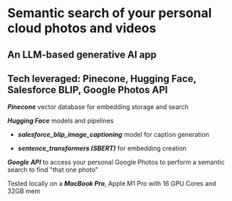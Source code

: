 # Semantic search of your personal cloud photos and videos

## An LLM-based generative AI app

## Tech leveraged: Pinecone, Hugging Face, Salesforce BLIP, Google Photos API

***Pinecone*** vector database for embedding storage and search

***Hugging Face*** models and pipelines

- ***salesforce_blip_image_captioning*** model for caption generation

- ***sentence_transformers (SBERT)*** for embedding creation

***Google API*** to access your personal Google Photos to perform a semantic search to find "that one photo"

Tested locally on a ***MacBook Pro***, Apple M1 Pro with 16 GPU Cores and 32GB mem
